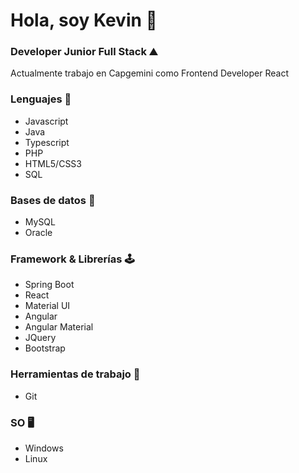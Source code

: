 # Hola, soy Kevin 🧑
### Developer Junior Full Stack ⛰️

<p>Actualmente trabajo en Capgemini como Frontend Developer React</p>

### Lenguajes 🤖
- Javascript
- Java
- Typescript
- PHP
- HTML5/CSS3
- SQL

### Bases de datos 💾
- MySQL
- Oracle

### Framework & Librerías 🕹️
- Spring Boot
- React
- Material UI
- Angular
- Angular Material
- JQuery
- Bootstrap

### Herramientas de trabajo 🧰
- Git

### SO 🖥️
- Windows
- Linux
